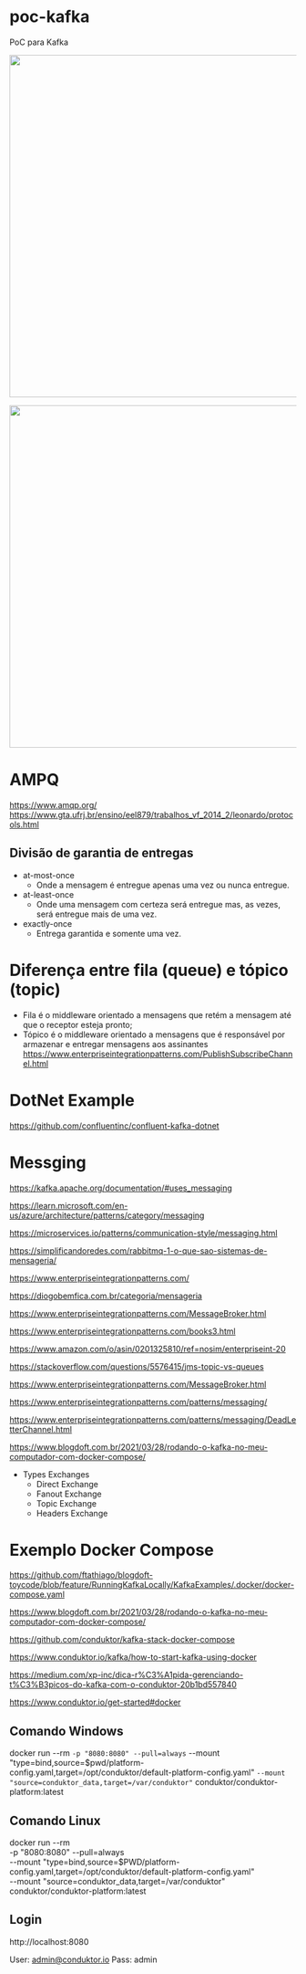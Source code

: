# poc-kafka
PoC para Kafka

<p>
    <img src="https://kafka.apache.org/images/streams-and-tables-p1_p4.png" width="600" />
</p>

<p>
    <img src="https://i.stack.imgur.com/B6H90.png" width="600" />
</p>   


# AMPQ

https://www.amqp.org/
https://www.gta.ufrj.br/ensino/eel879/trabalhos_vf_2014_2/leonardo/protocols.html

## Divisão de garantia de entregas

- at-most-once
    - Onde a mensagem é entregue apenas uma vez ou nunca entregue.
- at-least-once
    - Onde uma mensagem com certeza será entregue mas, as vezes, será entregue mais de uma vez.
- exactly-once
    - Entrega garantida e somente uma vez.

# Diferença entre fila (queue) e tópico (topic)

- Fila é o middleware orientado a mensagens que retém a mensagem até que o receptor esteja pronto;
- Tópico é o middleware orientado a mensagens que é responsável por armazenar e entregar mensagens aos assinantes https://www.enterpriseintegrationpatterns.com/PublishSubscribeChannel.html


# DotNet Example

https://github.com/confluentinc/confluent-kafka-dotnet

# Messging

https://kafka.apache.org/documentation/#uses_messaging

https://learn.microsoft.com/en-us/azure/architecture/patterns/category/messaging

https://microservices.io/patterns/communication-style/messaging.html

https://simplificandoredes.com/rabbitmq-1-o-que-sao-sistemas-de-mensageria/

https://www.enterpriseintegrationpatterns.com/

https://diogobemfica.com.br/categoria/mensageria

https://www.enterpriseintegrationpatterns.com/MessageBroker.html

https://www.enterpriseintegrationpatterns.com/books3.html

https://www.amazon.com/o/asin/0201325810/ref=nosim/enterpriseint-20

https://stackoverflow.com/questions/5576415/jms-topic-vs-queues

https://www.enterpriseintegrationpatterns.com/MessageBroker.html

https://www.enterpriseintegrationpatterns.com/patterns/messaging/

https://www.enterpriseintegrationpatterns.com/patterns/messaging/DeadLetterChannel.html

https://www.blogdoft.com.br/2021/03/28/rodando-o-kafka-no-meu-computador-com-docker-compose/

- Types Exchanges
    - Direct Exchange
    - Fanout Exchange
    - Topic Exchange
    - Headers Exchange

# Exemplo Docker Compose 

https://github.com/ftathiago/blogdoft-toycode/blob/feature/RunningKafkaLocally/KafkaExamples/.docker/docker-compose.yaml

https://www.blogdoft.com.br/2021/03/28/rodando-o-kafka-no-meu-computador-com-docker-compose/

https://github.com/conduktor/kafka-stack-docker-compose

https://www.conduktor.io/kafka/how-to-start-kafka-using-docker

https://medium.com/xp-inc/dica-r%C3%A1pida-gerenciando-t%C3%B3picos-do-kafka-com-o-conduktor-20b1bd557840

https://www.conduktor.io/get-started#docker

## Comando Windows 

docker run --rm `
  -p "8080:8080" --pull=always `
  --mount "type=bind,source=$pwd/platform-config.yaml,target=/opt/conduktor/default-platform-config.yaml" `
  --mount "source=conduktor_data,target=/var/conduktor" `
conduktor/conduktor-platform:latest

## Comando Linux

docker run --rm \
  -p "8080:8080" --pull=always \
  --mount "type=bind,source=$PWD/platform-config.yaml,target=/opt/conduktor/default-platform-config.yaml" \
  --mount "source=conduktor_data,target=/var/conduktor" \
conduktor/conduktor-platform:latest

## Login

http://localhost:8080

User: admin@conduktor.io
Pass: admin